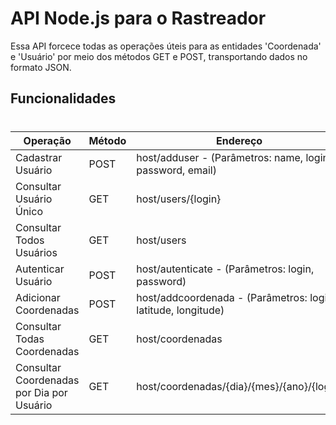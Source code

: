 # API Node.js para o Rastreador

Essa API forcece todas as operações úteis para as entidades 'Coordenada' e 'Usuário' por meio dos métodos GET e POST, transportando dados no formato JSON.

## Funcionalidades
#
| Operação | Método | Endereço |
| ------ | ------ | ------ |
| Cadastrar Usuário | POST | host/adduser - (Parâmetros: name, login, password, email) |
| Consultar Usuário Único | GET | host/users/{login} |
| Consultar Todos Usuários| GET | host/users |
| Autenticar Usuário | POST | host/autenticate - (Parâmetros: login, password)|
| Adicionar Coordenadas | POST | host/addcoordenada - (Parâmetros: login, latitude, longitude) |
| Consultar Todas Coordenadas | GET | host/coordenadas |
| Consultar Coordenadas por Dia por Usuário | GET | host/coordenadas/{dia}/{mes}/{ano}/{login} |

